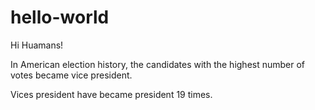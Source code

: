 # hello-world

Hi Huamans!

In American election history, the candidates with the highest number of votes became vice president.

Vices president have became president 19 times.
